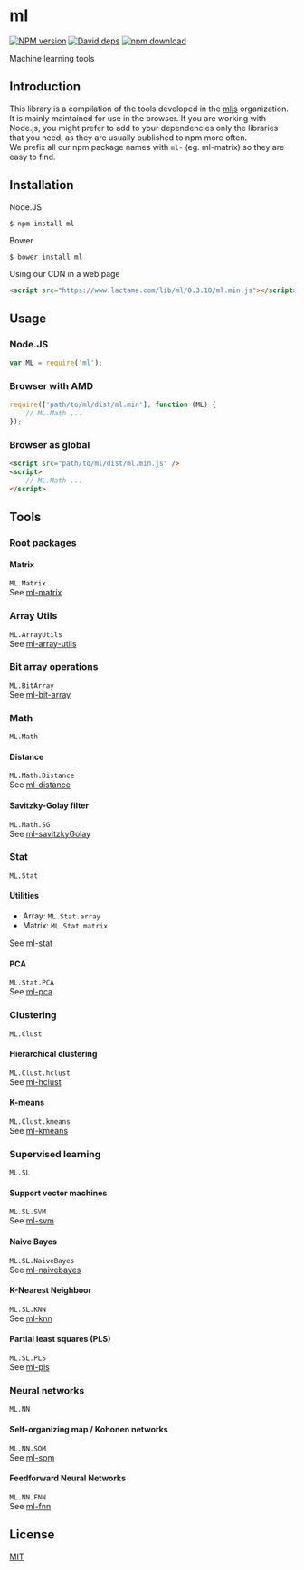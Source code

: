 # ml

  [![NPM version][npm-image]][npm-url]
  [![David deps][david-image]][david-url]
  [![npm download][download-image]][download-url]

Machine learning tools

## Introduction

This library is a compilation of the tools developed in the [mljs](https://github.com/mljs) organization.  
It is mainly maintained for use in the browser. If you are working with Node.js, you might prefer to add
to your dependencies only the libraries that you need, as they are usually published to npm more often.  
We prefix all our npm package names with `ml-` (eg. ml-matrix) so they are easy to find.

## Installation

Node.JS
```
$ npm install ml
```

Bower
```
$ bower install ml
```

Using our CDN in a web page
```html
<script src="https://www.lactame.com/lib/ml/0.3.10/ml.min.js"></script>
```

## Usage

### Node.JS
```js
var ML = require('ml');
```

### Browser with AMD
```js
require(['path/to/ml/dist/ml.min'], function (ML) {
    // ML.Math ...
});
```

### Browser as global
```html
<script src="path/to/ml/dist/ml.min.js" />
<script>
    // ML.Math ...
</script>
```

## Tools

### Root packages

#### Matrix

`ML.Matrix`  
See [ml-matrix](https://github.com/mljs/matrix)

### Array Utils

`ML.ArrayUtils`   
See [ml-array-utils](https://github.com/mljs/array-utils)

### Bit array operations

`ML.BitArray`   
See [ml-bit-array](https://github.com/mljs/bit-array)

### Math

`ML.Math`

#### Distance

`ML.Math.Distance`  
See [ml-distance](https://github.com/mljs/distance)

#### Savitzky-Golay filter

`ML.Math.SG`  
See [ml-savitzkyGolay](https://github.com/mljs/savitzky-golay)

### Stat

`ML.Stat`

#### Utilities

* Array: `ML.Stat.array`
* Matrix: `ML.Stat.matrix`

See [ml-stat](https://github.com/mljs/stat)

#### PCA

`ML.Stat.PCA`   
See [ml-pca](https://github.com/mljs/pca)

### Clustering

`ML.Clust`

#### Hierarchical clustering

`ML.Clust.hclust`  
See [ml-hclust](https://github.com/mljs/hclust)

#### K-means

`ML.Clust.kmeans`  
See [ml-kmeans](https://github.com/mljs/kmeans)

### Supervised learning

`ML.SL`

#### Support vector machines

`ML.SL.SVM`  
See [ml-svm](https://github.com/mljs/svm)

#### Naive Bayes

`ML.SL.NaiveBayes`   
See [ml-naivebayes](https://github.com/mljs/naive-bayes)

#### K-Nearest Neighboor

`ML.SL.KNN`   
See [ml-knn](https://github.com/mljs/knn)

#### Partial least squares (PLS)

`ML.SL.PLS`   
See [ml-pls](https://github.com/mljs/pls)

### Neural networks

`ML.NN`

#### Self-organizing map / Kohonen networks

`ML.NN.SOM`  
See [ml-som](https://github.com/mljs/som)

#### Feedforward Neural Networks

`ML.NN.FNN`   
See [ml-fnn](https://github.com/mljs/feedforward-neural-networks)

## License

  [MIT](./LICENSE)

[npm-image]: https://img.shields.io/npm/v/ml.svg?style=flat-square
[npm-url]: https://www.npmjs.com/package/ml
[david-image]: https://img.shields.io/david/mljs/ml.svg?style=flat-square
[david-url]: https://david-dm.org/mljs/ml
[download-image]: https://img.shields.io/npm/dm/ml.svg?style=flat-square
[download-url]: https://www.npmjs.com/package/ml
